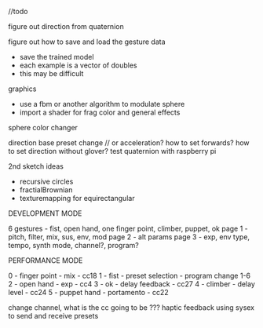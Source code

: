 
//todo

figure out direction from quaternion


figure out how to save and load the gesture data
 - save the trained model
 - each example is a vector of doubles
 - this may be difficult

graphics
 - use a fbm or another algorithm to modulate sphere
 - import a shader for frag color and general effects

 sphere color changer


 direction base preset change // or acceleration?
 how to set forwards?
 how to set direction without glover?
 test quaternion with raspberry pi

 2nd sketch ideas
  - recursive circles
  - fractialBrownian
  - texturemapping for equirectangular

DEVELOPMENT MODE

6 gestures - fist, open hand, one finger point, climber, puppet, ok
page 1 - pitch, filter, mix, sus, env, mod
page 2 - alt params
page 3 - exp, env type, tempo, synth mode, channel?, program?

PERFORMANCE MODE  

0 - finger point - mix - cc18
1 - fist - preset selection - program change 1-6
2 - open hand - exp - cc4
3 - ok - delay feedback - cc27
4 - climber - delay level - cc24
5 - puppet hand - portamento - cc22


change channel, what is the cc going to be ???
haptic feedback
using sysex to send and receive presets

